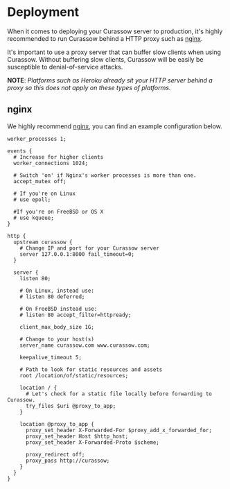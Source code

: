 # Deployment

When it comes to deploying your Curassow server to production, it's highly
recommended to run Curassow behind a HTTP proxy such as
[nginx](http://nginx.org/).

It's important to use a proxy server that can buffer slow clients when using
Curassow. Without buffering slow clients, Curassow will be easily be
susceptible to denial-of-service attacks.

**NOTE**: *Platforms such as Heroku already sit your HTTP server behind a proxy
so this does not apply on these types of platforms.*

## nginx

We highly recommend [nginx](http://nginx.org/), you can find
an example configuration below.

```nginx
worker_processes 1;

events {
  # Increase for higher clients
  worker_connections 1024;

  # Switch 'on' if Nginx's worker processes is more than one.
  accept_mutex off;

  # If you're on Linux
  # use epoll;

  #If you're on FreeBSD or OS X
  # use kqueue;
}

http {
  upstream curassow {
    # Change IP and port for your Curassow server
    server 127.0.0.1:8000 fail_timeout=0;
  }

  server {
    listen 80;

    # On Linux, instead use:
    # listen 80 deferred;

    # On FreeBSD instead use:
    # listen 80 accept_filter=httpready;

    client_max_body_size 1G;

    # Change to your host(s)
    server_name curassow.com www.curassow.com;

    keepalive_timeout 5;

    # Path to look for static resources and assets
    root /location/of/static/resources;

    location / {
      # Let's check for a static file locally before forwarding to Curassow.
      try_files $uri @proxy_to_app;
    }

    location @proxy_to_app {
      proxy_set_header X-Forwarded-For $proxy_add_x_forwarded_for;
      proxy_set_header Host $http_host;
      proxy_set_header X-Forwarded-Proto $scheme;

      proxy_redirect off;
      proxy_pass http://curassow;
    }
  }
}
```
